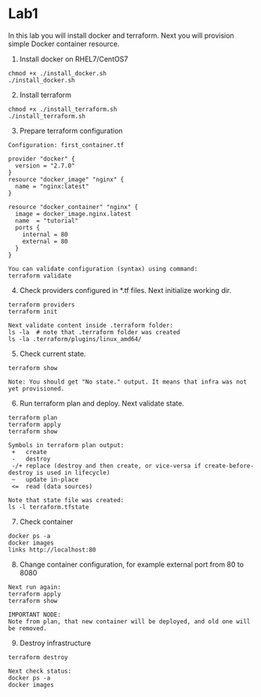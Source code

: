 # Lab1
In this lab you will install docker and terraform.
Next you will provision simple Docker container resource.

1. Install docker on RHEL7/CentOS7
```
chmod +x ./install_docker.sh
./install_docker.sh
```

2. Install terraform
```
chmod +x ./install_terraform.sh
./install_terraform.sh
```

3. Prepare terraform configuration
```
Configuration: first_container.tf

provider "docker" {
  version = "2.7.0"
}
resource "docker_image" "nginx" {
  name = "nginx:latest"
}

resource "docker_container" "nginx" {
  image = docker_image.nginx.latest
  name  = "tutorial"
  ports {
    internal = 80
    external = 80
  }
}

You can validate configuration (syntax) using command:
terraform validate

```

4. Check providers configured in *.tf files. Next initialize working dir.
```
terraform providers
terraform init

Next validate content inside .terraform folder:
ls -la  # note that .terraform folder was created
ls -la .terraform/plugins/linux_amd64/
```

5. Check current state.
```
terraform show

Note: You should get "No state." output. It means that infra was not yet provisioned.
```

6. Run terraform plan and deploy. Next validate state.
```
terraform plan
terraform apply
terraform show

Symbols in terraform plan output:
 +   create
 -   destroy
 -/+ replace (destroy and then create, or vice-versa if create-before-destroy is used in lifecycle)
 ~   update in-place
 <=  read (data sources)

Note that state file was created: 
ls -l terraform.tfstate
```

7. Check container
```
docker ps -a
docker images
links http://localhost:80
```

8. Change container configuration, for example external port from 80 to 8080
```
Next run again:
terraform apply
terraform show

IMPORTANT NODE:
Note from plan, that new container will be deployed, and old one will be removed.
```

9. Destroy infrastructure
```
terraform destroy

Next check status:
docker ps -a
docker images
```